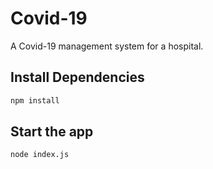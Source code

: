 # Covid-19

A Covid-19 management system for a hospital.

## Install Dependencies

```bash
npm install
```

## Start the app

```bash
node index.js
```
